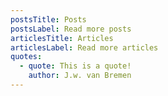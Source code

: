 ```yaml
---
postsTitle: Posts
postsLabel: Read more posts
articlesTitle: Articles
articlesLabel: Read more articles
quotes:
  - quote: This is a quote!
    author: J.w. van Bremen
---
```

